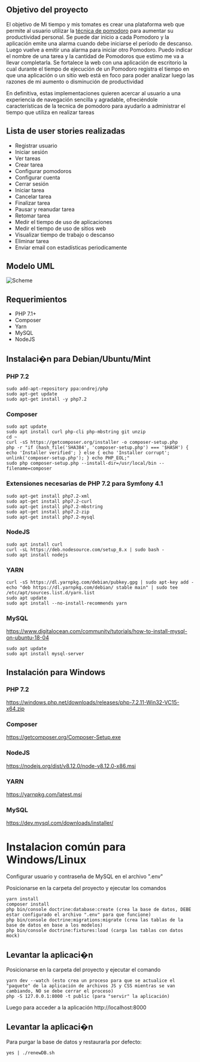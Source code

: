 ## Objetivo del proyecto

El objetivo de Mi tiempo y mis tomates es crear una plataforma web que permite al usuario utilizar la [técnica de pomodoro](https://es.wikipedia.org/wiki/Técnica_Pomodoro) para aumentar su productividad personal. Se puede dar inicio a cada Pomodoro y la aplicación emite una alarma cuando debe iniciarse el período de descanso. Luego vuelve a emitir una alarma para iniciar otro Pomodoro. Puedo indicar el nombre de una tarea y la cantidad de Pomodoros que estimo me va a llevar completarla. 
Se fortalece la web con una aplicación de escritorio la cual durante el tiempo de ejecución de un Pomodoro registra el tiempo en que una aplicación o un sitio web está en foco para poder analizar luego las razones de mi aumento o disminución de productividad

En definitiva, estas implementaciones quieren acercar al usuario a una experiencia de navegación sencilla y agradable, ofreciéndole características de la tecnica de pomodoro para ayudarlo a administrar el tiempo que utiliza en realizar tareas

## Lista de user stories realizadas

* Registrar usuario
* Iniciar sesión
* Ver tareas
* Crear tarea
* Configurar pomodoros
* Configurar cuenta
* Cerrar sesión
* Iniciar tarea
* Cancelar tarea
* Finalizar tarea
* Pausar y reanudar tarea
* Retomar tarea
* Medir el tiempo de uso de aplicaciones
* Medir el tiempo de uso de sitios web
* Visualizar tiempo de trabajo o descanso
* Eliminar tarea
* Enviar email con estadísticas periodicamente

## Modelo UML

![Scheme](https://drive.google.com/open?id=13EJEr16iaSXyXw3KvWqpn-4J9CdqZkOf)

## Requerimientos
* PHP 7.1+
* Composer
* Yarn
* MySQL
* NodeJS

## Instalaci�n para Debian/Ubuntu/Mint

### PHP 7.2
```
sudo add-apt-repository ppa:ondrej/php
sudo apt-get update
sudo apt-get install -y php7.2
```

### Composer
```
sudo apt update
sudo apt install curl php-cli php-mbstring git unzip
cd ~
curl -sS https://getcomposer.org/installer -o composer-setup.php
php -r "if (hash_file('SHA384', 'composer-setup.php') === '$HASH') { echo 'Installer verified'; } else { echo 'Installer corrupt'; unlink('composer-setup.php'); } echo PHP_EOL;"
sudo php composer-setup.php --install-dir=/usr/local/bin --filename=composer

```

### Extensiones necesarias de PHP 7.2 para Symfony 4.1
```
sudo apt-get install php7.2-xml
sudo apt-get install php7.2-curl
sudo apt-get install php7.2-mbstring
sudo apt-get install php7.2-zip
sudo apt-get install php7.2-mysql
```

### NodeJS
```
sudo apt install curl
curl -sL https://deb.nodesource.com/setup_8.x | sudo bash -
sudo apt install nodejs
```

### YARN
```
curl -sS https://dl.yarnpkg.com/debian/pubkey.gpg | sudo apt-key add -
echo "deb https://dl.yarnpkg.com/debian/ stable main" | sudo tee /etc/apt/sources.list.d/yarn.list
sudo apt update
sudo apt install --no-install-recommends yarn
```

### MySQL
https://www.digitalocean.com/community/tutorials/how-to-install-mysql-on-ubuntu-18-04
```
sudo apt update
sudo apt install mysql-server
```

## Instalación para Windows

### PHP 7.2
https://windows.php.net/downloads/releases/php-7.2.11-Win32-VC15-x64.zip
### Composer
https://getcomposer.org/Composer-Setup.exe
### NodeJS
https://nodejs.org/dist/v8.12.0/node-v8.12.0-x86.msi
### YARN
https://yarnpkg.com/latest.msi
### MySQL
https://dev.mysql.com/downloads/installer/

# Instalacion común para Windows/Linux
Configurar usuario y contraseña de MySQL en el archivo ".env"

Posicionarse en la carpeta del proyecto y ejecutar los comandos
```
yarn install
composer install
php bin/console doctrine:database:create (crea la base de datos, DEBE estar configurado el archivo ".env" para que funcione)
php bin/console doctrine:migrations:migrate (crea las tablas de la base de datos en base a los modelos)
php bin/console doctrine:fixtures:load (carga las tablas con datos mock)
```

## Levantar la aplicaci�n
Posicionarse en la carpeta del proyecto y ejecutar el comando
```
yarn dev --watch (esto crea un proceso para que se actualice el "paquete" de la aplicación de archivos JS y CSS mientras se van cambiando, NO se debe cerrar el proceso)
php -S 127.0.0.1:8000 -t public (para "servir" la aplicación)
```

Luego para acceder a la aplicación
http://localhost:8000


## Levantar la aplicaci�n
Para purgar la base de datos y restaurarla por defecto:
```
yes | ./renewDB.sh
```